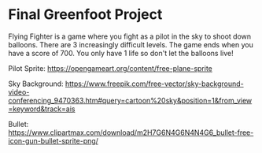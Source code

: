 # Final Greenfoot Project

Flying Fighter is a game where you fight as a pilot in the sky to shoot down balloons. There are 3 increasingly difficult levels.
The game ends when you have a score of 700. You only have 1 life so don't let the balloons live!


Pilot Sprite:
https://opengameart.org/content/free-plane-sprite

Sky Background:
https://www.freepik.com/free-vector/sky-background-video-conferencing_9470363.htm#query=cartoon%20sky&position=1&from_view=keyword&track=ais

Bullet:
https://www.clipartmax.com/download/m2H7G6N4G6N4N4G6_bullet-free-icon-gun-bullet-sprite-png/